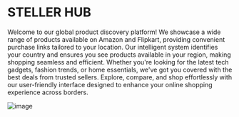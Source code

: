 # STELLER HUB

 Welcome to our global product discovery platform! We showcase a wide range of products available on Amazon and Flipkart, providing convenient purchase links tailored to your location. Our intelligent system identifies your country and ensures you see products available in your region, making shopping seamless and efficient. Whether you're looking for the latest tech gadgets, fashion trends, or home essentials, we've got you covered with the best deals from trusted sellers. Explore, compare, and shop effortlessly with our user-friendly interface designed to enhance your online shopping experience across borders.

![image](https://github.com/user-attachments/assets/7728863a-26ec-47a1-ac6a-a76591e6062b)
